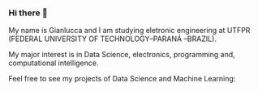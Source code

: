 ### Hi there 👋

My name is Gianlucca and I am studying eletronic engineering at UTFPR (FEDERAL UNIVERSITY OF TECHNOLOGY–PARANÁ –BRAZIL).

My major interest is in Data Science, electronics, programming and, computational intelligence.

Feel free to see my projects of Data Science and Machine Learning: 


<!--
**Gianlucca123/Gianlucca123** is a ✨ _special_ ✨ repository because its `README.md` (this file) appears on your GitHub profile.

